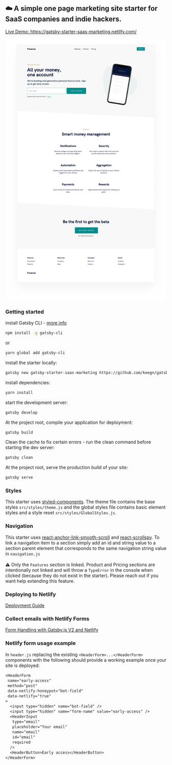 ## ☁️ A simple one page marketing site starter for SaaS companies and indie hackers.

[Live Demo: https://gatsby-starter-saas-marketing.netlify.com/ ](https://gatsby-starter-saas-marketing.netlify.com/)

<img src="src/images/gatsby-starter-saas-marketing-full-page.png?raw=true" width="600" alt="Gatsby Starter Saas Marketing Full Screen Image"/>

### Getting started

install Gatsby CLI - [more info](https://www.gatsbyjs.org/tutorial/part-zero/)
```sh
npm install -g gatsby-cli
```
or 
```sh
yarn global add gatsby-cli
```


install the starter locally:
```sh
gatsby new gatsby-starter-saas-marketing https://github.com/keegn/gatsby-starter-saas-marketing
```

install dependencies: 
```sh
yarn install
```

start the development server:
```sh
gatsby develop
```

At the project root, compile your application for deployment:
```sh
gatsby build
```

Clean the cache to fix certain errors - run the clean command before starting the dev server:
```sh
gatsby clean
```

At the project root, serve the production build of your site:
```sh
gatsby serve
```

### Styles

This starter uses [styled-components](https://www.styled-components.com/). The theme file contains the base styles `src/styles/theme.js` and the global styles file contains basic element styles and a style reset `src/styles/GlobalStyles.js`.

### Navigation

This starter uses [react-anchor-link-smooth-scroll](https://github.com/mauricevancooten/react-anchor-link-smooth-scroll#readme) and [react-scrollspy](https://github.com/makotot/react-scrollspy).
To link a navigation item to a section simply add an id and string value to a section parent element that corresponds to the same navigation string value in `navigation.js` 
<br>
<br>
⚠️ Only the `Features` section is linked. Product and Pricing sections are intentionally not linked and will throw a `TypeError` in the console when clicked (because they do not exist in the starter). Please reach out if you want help extending this feature. 


### Deploying to Netlify

[Deployment Guide](http://gatsbyjs.org/docs/deploying-to-netlify)


### Collect emails with Netlify Forms

[Form Handling with Gatsby.js V2 and Netlify](https://codebushi.com/form-handling-gatsby-netlify/)


### Netlify form usage example

In `header.js` replacing the existing `<HeaderForm>...</HeaderForm>` components with the following should provide a working example once your site is deployed: 
```
<HeaderForm
 name="early-access"
 method="post"
 data-netlify-honeypot="bot-field"
 data-netlify="true"
>
  <input type="hidden" name="bot-field" />
  <input type="hidden" name="form-name" value="early-access" />
  <HeaderInput
   type="email"
   placeholder="Your email"
   name="email"
   id="email"
   required
  />
  <HeaderButton>Early access</HeaderButton>
</HeaderForm>
```
